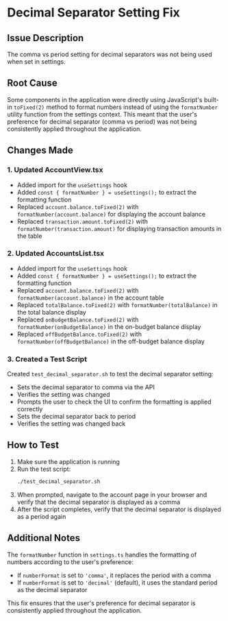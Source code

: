 # Decimal Separator Setting Fix

## Issue Description
The comma vs period setting for decimal separators was not being used when set in settings.

## Root Cause
Some components in the application were directly using JavaScript's built-in `toFixed(2)` method to format numbers instead of using the `formatNumber` utility function from the settings context. This meant that the user's preference for decimal separator (comma vs period) was not being consistently applied throughout the application.

## Changes Made

### 1. Updated AccountView.tsx
- Added import for the `useSettings` hook
- Added `const { formatNumber } = useSettings();` to extract the formatting function
- Replaced `account.balance.toFixed(2)` with `formatNumber(account.balance)` for displaying the account balance
- Replaced `transaction.amount.toFixed(2)` with `formatNumber(transaction.amount)` for displaying transaction amounts in the table

### 2. Updated AccountsList.tsx
- Added import for the `useSettings` hook
- Added `const { formatNumber } = useSettings();` to extract the formatting function
- Replaced `account.balance.toFixed(2)` with `formatNumber(account.balance)` in the account table
- Replaced `totalBalance.toFixed(2)` with `formatNumber(totalBalance)` in the total balance display
- Replaced `onBudgetBalance.toFixed(2)` with `formatNumber(onBudgetBalance)` in the on-budget balance display
- Replaced `offBudgetBalance.toFixed(2)` with `formatNumber(offBudgetBalance)` in the off-budget balance display

### 3. Created a Test Script
Created `test_decimal_separator.sh` to test the decimal separator setting:
- Sets the decimal separator to comma via the API
- Verifies the setting was changed
- Prompts the user to check the UI to confirm the formatting is applied correctly
- Sets the decimal separator back to period
- Verifies the setting was changed back

## How to Test
1. Make sure the application is running
2. Run the test script:
   ```bash
   ./test_decimal_separator.sh
   ```
3. When prompted, navigate to the account page in your browser and verify that the decimal separator is displayed as a comma
4. After the script completes, verify that the decimal separator is displayed as a period again

## Additional Notes
The `formatNumber` function in `settings.ts` handles the formatting of numbers according to the user's preference:
- If `numberFormat` is set to `'comma'`, it replaces the period with a comma
- If `numberFormat` is set to `'decimal'` (default), it uses the standard period as the decimal separator

This fix ensures that the user's preference for decimal separator is consistently applied throughout the application.
